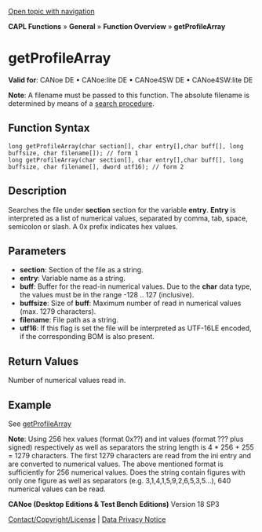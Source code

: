 [Open topic with navigation](../../../../../CANoeDEFamily.htm#Topics/CAPLFunctions/Other/Functions/CAPLfunctionGetProFileArray.md)

**CAPL Functions** » **General** » **Function Overview** » **getProfileArray**

# getProfileArray

**Valid for**: CANoe DE • CANoe:lite DE • CANoe4SW DE • CANoe4SW:lite DE

**Note**: A filename must be passed to this function. The absolute filename is determined by means of a [search procedure](../CAPLfunctionsFileSearchProcedure.md).

## Function Syntax

```plaintext
long getProfileArray(char section[], char entry[],char buff[], long buffsize, char filename[]); // form 1
long getProfileArray(char section[], char entry[],char buff[], long buffsize, char filename[], dword utf16); // form 2
```

## Description

Searches the file under **section** section for the variable **entry**. **Entry** is interpreted as a list of numerical values, separated by comma, tab, space, semicolon or slash. A 0x prefix indicates hex values.

## Parameters

- **section**: Section of the file as a string.
- **entry**: Variable name as a string.
- **buff**: Buffer for the read-in numerical values. Due to the **char** data type, the values must be in the range -128 .. 127 (inclusive).
- **buffsize**: Size of **buff**: Maximum number of read in numerical values (max. 1279 characters).
- **filename**: File path as a string.
- **utf16**: If this flag is set the file will be interpreted as UTF-16LE encoded, if the corresponding BOM is also present.

## Return Values

Number of numerical values read in.

## Example

See [getProfileArray](CAPLfunctionsExampleProfile.md)

**Note**: Using 256 hex values (format 0x??) and int values (format ??? plus signed) respectively as well as separators the string length is 4 * 256 + 255 = 1279 characters. The first 1279 characters are read from the ini entry and are converted to numerical values. The above mentioned format is sufficiently for 256 numerical values. Does the string contain figures with only one figure as well as separators (e.g. 3,1,4,1,5,9,2,6,5,3,5...), 640 numerical values can be read.

**CANoe (Desktop Editions & Test Bench Editions)** Version 18 SP3

[Contact/Copyright/License](../../../Shared/ContactCopyrightLicense.md) | [Data Privacy Notice](https://www.vector.com/int/en/company/get-info/privacy-policy/)
